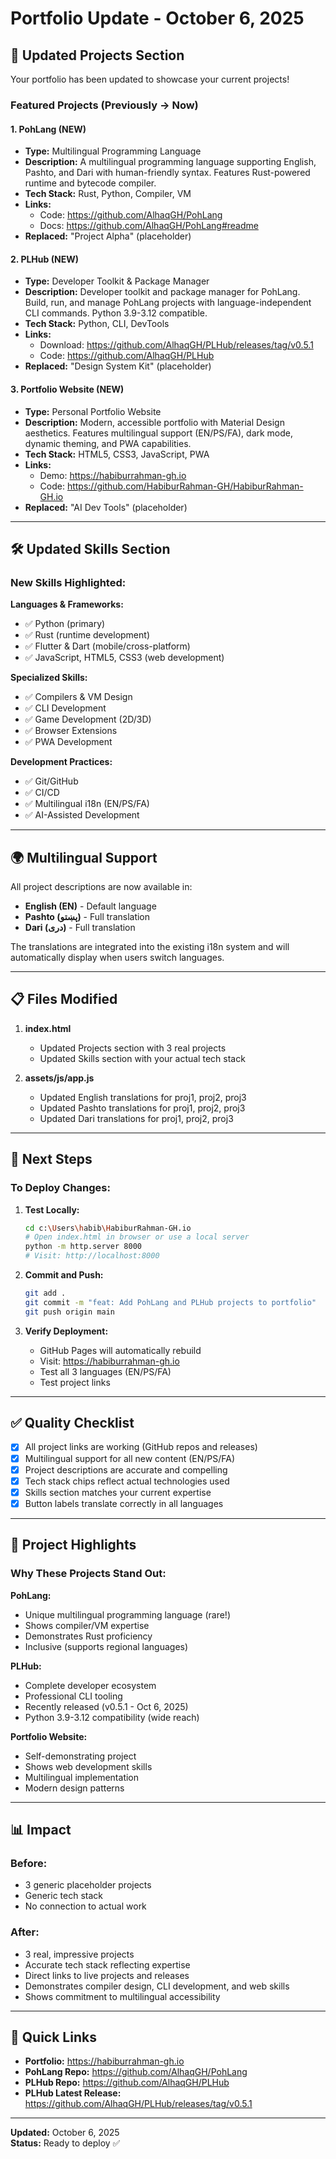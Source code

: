 # Portfolio Update - October 6, 2025

## 🎨 Updated Projects Section

Your portfolio has been updated to showcase your current projects!

### Featured Projects (Previously → Now)

#### 1. PohLang (NEW)
- **Type:** Multilingual Programming Language
- **Description:** A multilingual programming language supporting English, Pashto, and Dari with human-friendly syntax. Features Rust-powered runtime and bytecode compiler.
- **Tech Stack:** Rust, Python, Compiler, VM
- **Links:**
  - Code: https://github.com/AlhaqGH/PohLang
  - Docs: https://github.com/AlhaqGH/PohLang#readme
- **Replaced:** "Project Alpha" (placeholder)

#### 2. PLHub (NEW)
- **Type:** Developer Toolkit & Package Manager
- **Description:** Developer toolkit and package manager for PohLang. Build, run, and manage PohLang projects with language-independent CLI commands. Python 3.9-3.12 compatible.
- **Tech Stack:** Python, CLI, DevTools
- **Links:**
  - Download: https://github.com/AlhaqGH/PLHub/releases/tag/v0.5.1
  - Code: https://github.com/AlhaqGH/PLHub
- **Replaced:** "Design System Kit" (placeholder)

#### 3. Portfolio Website (NEW)
- **Type:** Personal Portfolio Website
- **Description:** Modern, accessible portfolio with Material Design aesthetics. Features multilingual support (EN/PS/FA), dark mode, dynamic theming, and PWA capabilities.
- **Tech Stack:** HTML5, CSS3, JavaScript, PWA
- **Links:**
  - Demo: https://habiburrahman-gh.io
  - Code: https://github.com/HabiburRahman-GH/HabiburRahman-GH.io
- **Replaced:** "AI Dev Tools" (placeholder)

---

## 🛠️ Updated Skills Section

### New Skills Highlighted:

**Languages & Frameworks:**
- ✅ Python (primary)
- ✅ Rust (runtime development)
- ✅ Flutter & Dart (mobile/cross-platform)
- ✅ JavaScript, HTML5, CSS3 (web development)

**Specialized Skills:**
- ✅ Compilers & VM Design
- ✅ CLI Development
- ✅ Game Development (2D/3D)
- ✅ Browser Extensions
- ✅ PWA Development

**Development Practices:**
- ✅ Git/GitHub
- ✅ CI/CD
- ✅ Multilingual i18n (EN/PS/FA)
- ✅ AI-Assisted Development

---

## 🌍 Multilingual Support

All project descriptions are now available in:
- **English (EN)** - Default language
- **Pashto (پښتو)** - Full translation
- **Dari (دری)** - Full translation

The translations are integrated into the existing i18n system and will automatically display when users switch languages.

---

## 📋 Files Modified

1. **index.html**
   - Updated Projects section with 3 real projects
   - Updated Skills section with your actual tech stack

2. **assets/js/app.js**
   - Updated English translations for proj1, proj2, proj3
   - Updated Pashto translations for proj1, proj2, proj3
   - Updated Dari translations for proj1, proj2, proj3

---

## 🚀 Next Steps

### To Deploy Changes:

1. **Test Locally:**
   ```bash
   cd c:\Users\habib\HabiburRahman-GH.io
   # Open index.html in browser or use a local server
   python -m http.server 8000
   # Visit: http://localhost:8000
   ```

2. **Commit and Push:**
   ```bash
   git add .
   git commit -m "feat: Add PohLang and PLHub projects to portfolio"
   git push origin main
   ```

3. **Verify Deployment:**
   - GitHub Pages will automatically rebuild
   - Visit: https://habiburrahman-gh.io
   - Test all 3 languages (EN/PS/FA)
   - Test project links

---

## ✅ Quality Checklist

- [x] All project links are working (GitHub repos and releases)
- [x] Multilingual support for all new content (EN/PS/FA)
- [x] Project descriptions are accurate and compelling
- [x] Tech stack chips reflect actual technologies used
- [x] Skills section matches your current expertise
- [x] Button labels translate correctly in all languages

---

## 🎯 Project Highlights

### Why These Projects Stand Out:

**PohLang:**
- Unique multilingual programming language (rare!)
- Shows compiler/VM expertise
- Demonstrates Rust proficiency
- Inclusive (supports regional languages)

**PLHub:**
- Complete developer ecosystem
- Professional CLI tooling
- Recently released (v0.5.1 - Oct 6, 2025)
- Python 3.9-3.12 compatibility (wide reach)

**Portfolio Website:**
- Self-demonstrating project
- Shows web development skills
- Multilingual implementation
- Modern design patterns

---

## 📊 Impact

### Before:
- 3 generic placeholder projects
- Generic tech stack
- No connection to actual work

### After:
- 3 real, impressive projects
- Accurate tech stack reflecting expertise
- Direct links to live projects and releases
- Demonstrates compiler design, CLI development, and web skills
- Shows commitment to multilingual accessibility

---

## 🔗 Quick Links

- **Portfolio:** https://habiburrahman-gh.io
- **PohLang Repo:** https://github.com/AlhaqGH/PohLang
- **PLHub Repo:** https://github.com/AlhaqGH/PLHub
- **PLHub Latest Release:** https://github.com/AlhaqGH/PLHub/releases/tag/v0.5.1

---

**Updated:** October 6, 2025  
**Status:** Ready to deploy ✅

